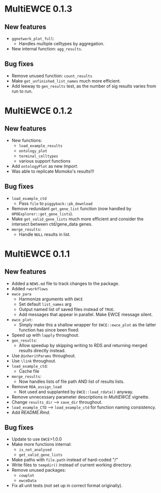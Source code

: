 # MultiEWCE 0.1.3

## New features

* `ggnetwork_plot_full`:
  - Handles multiple celltypes by aggregation.
* New internal function: `agg_results`.

## Bug fixes

* Remove unused function: `count_results`
* Make `get_unfinished_list_names` much more efficient.
* Add leeway to `gen_results` test, as the number of sig results 
  varies from run to run.


# MultiEWCE 0.1.2

## New features

* New functions:
  - `load_example_results`
  - `ontology_plot`
  - `terminal_celltypes`
  - various support functions
* Add `ontologyPlot` as new *Import*. 
* Was able to replicate Momoko's results!!!

## Bug fixes

* `load_example_ctd`
  - Pass `file` to `piggyback::pb_download`
* Remove redundant `get_gene_list` function 
  (now handled by `HPOExplorer::get_gene_lists`).
* Make `get_valid_gene_lists` much more efficient and consider 
  the intersect between ctd/gene_data genes.
* `merge_results`:
  - Handle `NULL` results in list.

# MultiEWCE 0.1.1

## New features

* Added a `NEWS.md` file to track changes to the package.
* Added `rworkflows`
* `ewce_para`
  - Harmonize arguments with `EWCE`
  - Set default `list_names` arg
  - Output named list of saved files instead of `TRUE`.
  - Add messages that appear in parallel. Make EWCE message silent. 
* `ewce_plot`:
  - Simply make this a shallow wrapper for `EWCE::ewce_plot` 
  as the latter function has since been fixed.
* Speed up with `lapply` throughout.
* `gen_results`:
  - Allow speedup by skipping writing to RDS and 
     returning merged results directly instead.
* Use `@inheritParams` throughout.
* Use `\link` throughout.
* `load_example_ctd`: 
  - Cache file  
* `merge_results`:
  - Now handles lists of file path AND list of results lists.
* Remove `RDA_assign_load`
  - Not used and supplanted by `EWCE::load_rdata()` anyway.
* Remove unnecessary parameter descriptions in *MultiEWCE* vignette.
* Change `results_dir` --> `save_dir` throughout.
* `load_example_CTD` --> `load_example_ctd` for function naming consistency.
* Add *README.Rmd*. 

## Bug fixes

* Update to use `EWCE`>1.0.0
* Make more functions internal:
  - `is_not_analysed` 
  - `get_valid_gene_lists` 
* Make paths with `file.path` instead of hard-coded "/"
* Write files to `tempdir()` instead of current working directory.
* Remove unused packages:
  - `cowplot`
  - `ewceData`
* Fix all unit tests (not set up in correct format originally).
